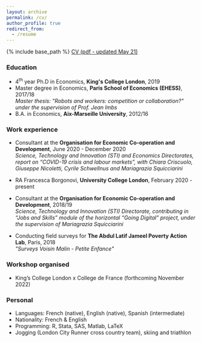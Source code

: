```yaml
---
layout: archive
permalink: /cv/
author_profile: true
redirect_from:
  - /resume
---
```


{% include base_path %}
[CV (pdf - updated May 21)](http://elodieandrieu.github.io/files/CV_Andrieu_nobac_nopicture.pdf)

### Education
* 4<sup>th</sup> year Ph.D in Economics, **King's College London**, 2019
* Master degree in Economics, **Paris School of Economics (EHESS)**, 2017/18  
*Master thesis: "Robots and workers: competition or collaboration?" under the supervision of Prof. Jean Imbs*
* B.A. in Economics, **Aix-Marseille University**, 2012/16


### Work experience
* Consultant at the **Organisation for Economic Co-operation and Development**, June 2020 - December 2020  
*Science, Technology and Innovation (STI) and Economics Directorates, report on “COVID-19 crisis and labour markets”, with Chiara Criscuolo, Giuseppe Nicoletti, Cyrile Schwellnus and Mariagrazia Squicciarini*

* RA Francesca Borgonovi, **University College London**, February 2020 - present

* Consultant at the **Organisation for Economic Co-operation and Development**, 2018/19  
*Science, Technology and Innovation (STI) Directorate, contributing in “Jobs and Skills” module of the horizontal “Going Digital” project, under the supervision of Mariagrazia Squicciarini*

* Conducting field surveys for **The Abdul Latif Jameel Poverty Action Lab**, Paris, 2018  
*"Surveys Voisin Malin - Petite Enfance"*


### Workshop organised
* King’s College London x College de France (forthcoming November 2022)


### Personal
* Languages: French (native), English (native), Spanish (intermediate)
* Nationality: French & English
* Programming: R, Stata, SAS, Matlab, LaTeX
* Jogging (London City Runner cross country team), skiing and triathlon



